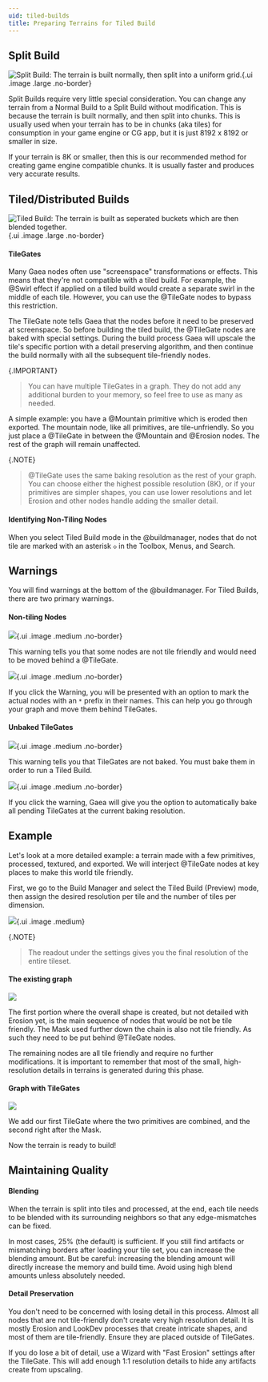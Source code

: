 ```yaml
---
uid: tiled-builds
title: Preparing Terrains for Tiled Build
---
```


## Split Build

![Split Build: The terrain is built normally, then split into a uniform grid.](/images/diagrams/build-type-split.png){.ui
.image .large .no-border}

Split Builds require very little special consideration. You can change any terrain from a Normal Build to a Split Build without modification. This is because the terrain is built normally, and then split into chunks. This is usually used when your terrain has to be in chunks (aka tiles) for consumption in your game engine or CG app, but it is just 8192 x 8192 or smaller in size.

If your terrain is 8K or smaller, then this is our recommended method for creating game engine compatible chunks. It is usually faster and produces very accurate results.


## Tiled/Distributed Builds

![Tiled Build: The terrain is built as seperated buckets which are then blended together.](/images/diagrams/build-type-distributed.png){.ui
.image .large .no-border}

#### TileGates

Many Gaea nodes often use "screenspace" transformations or effects. This means that they're not compatible with a tiled build. For example, the @Swirl effect if applied on a tiled build would create a separate swirl in the middle of each tile. However, you can use the @TileGate nodes to bypass this restriction.

The TileGate note tells Gaea that the nodes before it need to be preserved at screenspace. So before building the tiled build, the @TileGate nodes are baked with special settings. During the build process Gaea will upscale the tile's specific portion with a detail preserving algorithm, and then continue the build normally with all the subsequent tile-friendly nodes.

{.IMPORTANT}
> You can have multiple TileGates in a graph. They do not add any additional burden to your memory, so feel free to use as many as needed.

A simple example: you have a @Mountain primitive which is eroded then exported. The mountain node, like all primitives, are tile-unfriendly. So you just place a @TileGate in between the @Mountain and @Erosion nodes. The rest of the graph will remain unaffected.

{.NOTE}
> @TileGate uses the same baking resolution as the rest of your graph. You can choose either the highest possible resolution (8K), or if your primitives are simpler shapes, you can use lower resolutions and let Erosion and other nodes handle adding the smaller detail.

#### Identifying Non-Tiling Nodes

When you select Tiled Build mode in the @buildmanager, nodes that do not tile are marked with an asterisk `◇` in the Toolbox, Menus, and  Search. 


## Warnings

You will find warnings at the bottom of the @buildmanager. For Tiled Builds, there are two primary warnings.

#### Non-tiling Nodes

![](/images/ui/warning-tiled-outside.webp){.ui .image .medium .no-border}

This warning tells you that some nodes are not tile friendly and would need to be moved behind a @TileGate. 


![](/images/ui/warning-tiled-mark.webp){.ui .image .medium .no-border}

If you click the Warning, you will be presented with an option to mark the actual nodes with an `*` prefix in their names. This can help you go through your graph and move them behind TileGates.

#### Unbaked TileGates

![](/images/ui/warning-tiled-unbaked.webp){.ui .image .medium .no-border}

This warning tells you that TileGates are not baked. You must bake them in order to run a Tiled Build.


![](/images/ui/warning-tiled-bake.webp){.ui .image .medium .no-border}

If you click the warning, Gaea will give you the option to automatically bake all pending TileGates at the current baking resolution.


## Example

Let's look at a more detailed example: a terrain made with a few primitives, processed, textured, and exported. We will interject @TileGate nodes at key places to make this world tile friendly.

First, we go to the Build Manager and select the Tiled Build (Preview) mode, then assign the desired resolution per tile and the number of tiles per dimension. 

![](/images/ui/buildmanager-tiled-ui.webp){.ui .image .medium}

{.NOTE}
> The readout under the settings gives you the final resolution of the entire tileset.

#### The existing graph

![](/images/ui/tile-explainer-001.webp)

The first portion where the overall shape is created, but not detailed with Erosion yet, is the main sequence of nodes that would be not be tile friendly. The Mask used further down the chain is also not tile friendly. As such they need to be put behind @TileGate nodes.

The remaining nodes are all tile friendly and require no further modifications. It is important to remember that most of the small, high-resolution details in terrains is generated during this phase.

#### Graph with TileGates

![](/images/ui/tile-explainer-002.webp)

We add our first TileGate where the two primitives are combined, and the second right after the Mask.

Now the terrain is ready to build!


## Maintaining Quality

#### Blending

When the terrain is split into tiles and processed, at the end, each tile needs to be blended with its surrounding neighbors so that any edge-mismatches can be fixed. 

In most cases, 25% (the default) is sufficient. If you still find artifacts or mismatching borders after loading your tile set, you can increase the blending amount. But be careful: increasing the blending amount will directly increase the memory and build time. Avoid using high blend amounts unless absolutely needed.

#### Detail Preservation 

You don't need to be concerned with losing detail in this process. Almost all nodes that are not tile-friendly don't create very high resolution detail. It is mostly Erosion and LookDev processes that create intricate shapes, and most of them are tile-friendly. Ensure they are placed outside of TileGates.

If you do lose a bit of detail, use a Wizard with "Fast Erosion" settings after the TileGate. This will add enough 1:1 resolution details to hide any artifacts create from upscaling.